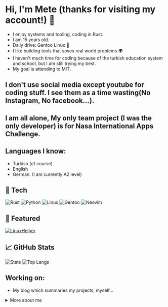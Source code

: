 

# Hi, I'm Mete (thanks for visiting my account!) 👋

- I enjoy systems and tooling, coding in Rust.
- I am 15 years old.
- Daily drive: Gentoo Linux 🐧
- I like building tools that soves real world problems 🌍
- I haven't much time for coding because of the turkish education system and school, but I am still trying my best.
- My goal is attending to MIT.

## I don't use social media except youtube for coding stuff. I see them as a time wasting(No Instagram, No facebook...).
## I am all alone, My only team project (I was the only developer) is for Nasa International Apps Challenge.

## Languages I know:
- Turkish (of course)
- English
- German. (I am currently A2 level)

## 🔧 Tech
![Rust](https://img.shields.io/badge/Rust-000?logo=rust&logoColor=white)
![Python](https://img.shields.io/badge/Python-14354C?logo=python&logoColor=white)
![Linux](https://img.shields.io/badge/Linux-000?logo=linux&logoColor=white)
![Gentoo](https://img.shields.io/badge/Gentoo-54487A?logo=gentoo&logoColor=white)
![Neovim](https://img.shields.io/badge/Neovim-57A143?logo=neovim&logoColor=white)

## 📌 Featured
[![LinuxHelper](https://github-readme-stats.vercel.app/api/pin/?username=gentoo888&repo=LinuxHelper&theme=github_dark)](https://github.com/gentoo888/LinuxHelper)

## 📈 GitHub Stats
![Stats](https://github-readme-stats.vercel.app/api?username=gentoo888&show_icons=true&theme=github_dark)
![Top Langs](https://github-readme-stats.vercel.app/api/top-langs/?username=gentoo888&layout=compact&theme=github_dark)

## Working on:
- My blog which summaries my projects, myself...


<details>
  <summary>More about me</summary>

- I like learning low-level concepts and customizing my Linux setup.


</details>
